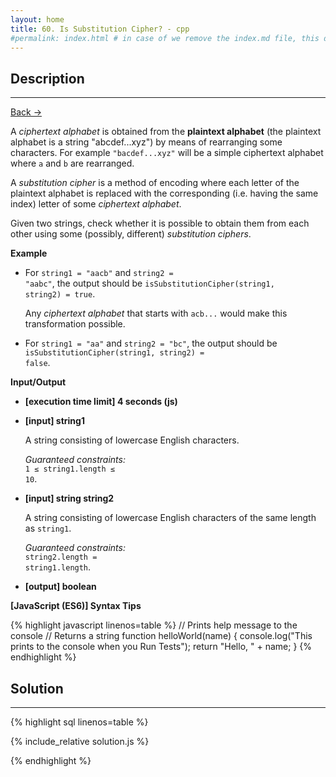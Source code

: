```yaml
---
layout: home
title: 60. Is Substitution Cipher? - cpp
#permalink: index.html # in case of we remove the index.md file, this doc will be the index page
---
```


<div class="row">
<div class="columnStmt" markdown="1">

## Description

---

[Back -> ](../README.md)

A _ciphertext alphabet_ is obtained from the **plaintext alphabet** (the plaintext alphabet is a string "abcdef...xyz") by means of rearranging some characters. For example <code>"bacdef...xyz"</code> will be a simple ciphertext alphabet where <code>a</code> and <code>b</code> are rearranged.

A _substitution cipher_ is a method of encoding where each letter of the plaintext alphabet is replaced with the corresponding (i.e. having the same index) letter of some _ciphertext alphabet_.

Given two strings, check whether it is possible to obtain them from each other using some (possibly, different) _substitution ciphers_.

**Example**

- For <code>string1 = "aacb"</code> and <code>string2 = "aabc"</code>, the output should be
  <code>isSubstitutionCipher(string1, string2) = true</code>.

  Any _ciphertext alphabet_ that starts with <code>acb...</code> would make this transformation possible.

- For <code>string1 = "aa"</code> and <code>string2 = "bc"</code>, the output should be
  <code>isSubstitutionCipher(string1, string2) = false</code>.

**Input/Output**

- **[execution time limit] 4 seconds (js)**

- **[input] string1**

  A string consisting of lowercase English characters.<br>

  _Guaranteed constraints:_<br>
  <code>1 ≤ string1.length ≤ 10</code>.

- **[input] string string2**

  A string consisting of lowercase English characters of the same length as <code>string1</code>.<br>

  _Guaranteed constraints:_<br>
  <code>string2.length = string1.length</code>.

- **[output] boolean**

**[JavaScript (ES6)] Syntax Tips**

{% highlight javascript linenos=table %}
// Prints help message to the console
// Returns a string
function helloWorld(name) {
console.log("This prints to the console when you Run Tests");
return "Hello, " + name;
}
{% endhighlight %}

</div>
<div class="columnSol" markdown="1">

## Solution

---

{% highlight sql linenos=table %}

{% include_relative solution.js %}

{% endhighlight %}

</div>
</div>
